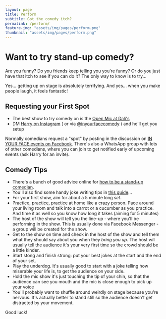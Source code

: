 ```yaml
---
layout: page
title: Perform
subtitle: Got the comedy itch?
permalink: /perform/
feature-img: "assets/img/pages/perform.png"
thumbnail: "assets/img/pages/perform.png"
---
```


# Want to try stand-up comedy?

Are you funny? Do you friends keep telling you you're funny? Or do you just have that itch to see if you can do it? The only way to know is to try...

Yes... getting up on stage is absolutely terrifying. And yes... when you make people laugh, it feels fantastic!

## Requesting your First Spot

- The best show to try comedy on is the [Open Mic at Dali's](/shows/open-mic)
- DM [Harry on Instagram](https://www.instagram.com/harryf.cks/) ( or via [@inyourfacecomedy](https://www.instagram.com/inyourfacecomedy/) ) and he'll get you setup

Normally comedians request a "spot" by posting in the discussion on [IN YOUR FACE events on Facebook](https://www.facebook.com/inyourfacecomedy/events/). There's also a WhatsApp group with lots of other comedians, where you can join to get notified early of upcoming events (ask Harry for an invite).

## Comedy Tips

- There's a bunch of good advice online for [how to be a stand-up comedian](https://www.youtube.com/results?search_query=how+to+stand+up+comedy).
- You'll also find some handy joke writing tips in [this guide](https://docs.google.com/presentation/d/1Cyt-pNP6PPuyOq0eqMKAn5PU9QQVkkR7h5wgsFpty7c/edit?usp=sharing)...
- For your first show, aim for about a 5 minute long _set_.
- Practice, practice, practice at home like a crazy person. Pace around your living room and talk into a carrot or a cucumber as you practice. And time it as well so you know how long it takes (aiming for 5 minutes)
- The host of the show will tell you the line-up - where you'll be performing in the show. This is usually done via Facebook Messenger - a group will be created for the show.
- Get to the show on time and check in the host of the show and tell them what they should say about you when they _bring you up_. The host will usually tell the audience it's your very first time so the crowd should be a little kinder.
- Start stong and finish strong: put your best jokes at the start and the end of your set.
- Play the underdog. It's usually good to start with a joke telling how miserable your life is, to get the audience on your side.
- Hold the mic show it's just touching the tip of your chin, so that the audience can see you mouth and the mic is close enough to pick up your voice
- You'll probably want to shuffle around weirdly on stage because you're nervous. It's actually better to stand still so the audience doesn't get distracted by your movement.

Good luck!



